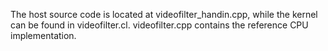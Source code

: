 The host source code is located at videofilter_handin.cpp, while the kernel can be found in videofilter.cl. videofilter.cpp contains the reference CPU implementation.
